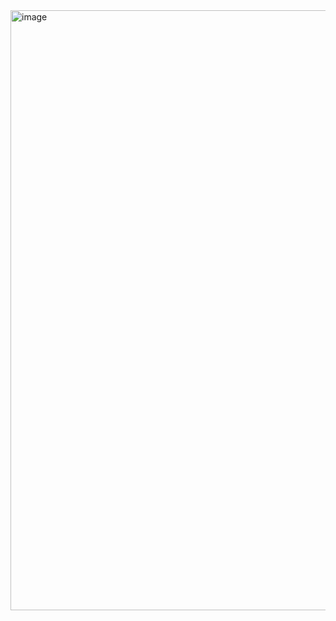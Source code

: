 <img width="960" alt="image" src="https://user-images.githubusercontent.com/65156388/114269167-3e601200-9a40-11eb-8dfc-30367523451b.PNG">
